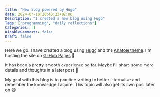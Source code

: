 ```yaml
---
title: "New blog powered by Hugo"
date: 2024-07-10T20:40:23+02:00
Description: "I created a new blog using Hugo"
Tags: ["programming", "daily reflections"]
Categories: []
DisableComments: false
Draft: false
---
```


Here we go. I have created a blog using [Hugo](https://gohugo.io/) and the [Anatole theme](https://themes.gohugo.io/themes/anatole/). I'm hosting the site on [GitHub Pages](https://pages.github.com/) 🎉

It has been a pretty smooth experience so far. Maybe I'll share some more details and thoughts in a later post 🚀

My goal with this blog is to practice writing to better internalize and remember the knowledge I aquire. This topic will also get its own post later on 😄